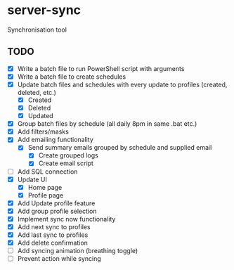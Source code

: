 # server-sync
Synchronisation tool

## TODO

- [x] Write a batch file to run PowerShell script with arguments  
- [x] Write a batch file to create schedules  
- [x] Update batch files and schedules with every update to profiles (created, deleted, etc.)  
    - [x] Created
    - [x] Deleted
    - [x] Updated
- [x] Group batch files by schedule (all daily 8pm in same .bat etc.)
- [x] Add filters/masks  
- [x] Add emailing functionality  
    -[x] Send summary emails grouped by schedule and supplied email
        -[x] Create grouped logs
        -[x] Create email script
- [ ] Add SQL connection  
- [x] Update UI
    -[x] Home page
    -[x] Profile page
- [x] Add Update profile feature
- [x] Add group profile selection
- [x] Implement sync now functionality
- [x] Add next sync to profiles
- [x] Add last sync to profiles
- [x] Add delete confirmation
- [ ] Add syncing animation (breathing toggle)
- [ ] Prevent action while syncing
